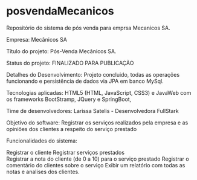# posvendaMecanicos
Repositório do sistema de pós venda para emprsa Mecanicos SA.

Empresa: Mecânicos SA

Título do projeto: Pós-Venda Mecânicos SA.

Status do projeto: FINALIZADO PARA PUBLICAÇÃO  

Detalhes do Desenvolvimento: Projeto concluido, todas as operações funcionando e persistência de dados via JPA em banco MySql.  

Tecnologias aplicadas: HTML5 (HTML, JavaScript, CSS3) e JavaWeb com os frameworks BootStramp, JQuery e SpringBoot, 

Time de desenvolvedores: Larissa Satelis - Desenvolvedora FullStark

Objetivo do software: Registrar os serviços realizados pela empresa e as opiniões dos clientes a respeito do serviço prestado

Funcionalidades do sistema: 

Registrar o cliente
Registrar serviços prestados  
Registrar a nota do cliente (de 0 a 10) para o serviço prestado
Registrar o comentário do clientes sobre o serviço
Exibir um relatório com todas as notas e analises dos clientes. 


